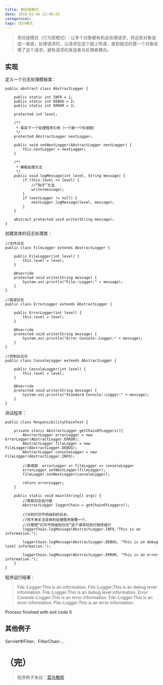 ```yaml
---
title: 责任链模式
date: 2018-03-06 22:48:53
categoreies:
tags: 设计模式
---
```

> 责任链模式（行为型模式）：让多个对象都有机会处理请求，将这些对象连成一条链，处理请求时，让请求在这个链上传递，直到链式的摸一个对象处理了这个请求。避免请求的发送者与处理者耦合。

## 实现 ##
定义一个日志处理模板类：
```
public abstract class AbstractLogger {

    public static int INFO = 1;
    public static int DEBUG = 2;
    public static int ERROR = 3;

    protected int level;

    /**
     * 保存下一个处理程序引用（一个接一个形成链）
     */
    protected AbstractLogger nextLogger;

    public void setNextLogger(AbstractLogger nextLogger) {
        this.nextLogger = nextLogger;
    }

    /**
     * 模板处理方法
     */
    public void logMessage(int level, String message) {
        if (this.level <= level) {
        	//“钩子”方法
            write(message);
        }
        if (nextLogger != null) {
            nextLogger.logMessage(level, message);
        }
    }

    abstract protected void write(String message);
}
```
创建具体的日志处理类：
```
//文件日志
public class FileLogger extends AbstractLogger {

    public FileLogger(int level) {
        this.level = level;
    }

    @Override
    protected void write(String message) {
        System.out.println("File::Logger:" + message);
    }
}
```
```
//错误日志
public class ErrorLogger extends AbstractLogger {

    public ErrorLogger(int level) {
        this.level = level;
    }

    @Override
    protected void write(String message) {
        System.out.println("Error Console::Logger:" + message);
    }
}
```
```
//控制台日志
public class ConsoleLogger extends AbstractLogger {

    public ConsoleLogger(int level) {
        this.level = level;
    }

    @Override
    protected void write(String message) {
        System.out.println("Standard Console::Logger:" + message);
    }
}
```
测试程序：
```
public class ResponsibilityChainTest {

    private static AbstractLogger getChainOfLoggers(){
        AbstractLogger errorLogger = new ErrorLogger(AbstractLogger.ERROR);
        AbstractLogger fileLogger = new FileLogger(AbstractLogger.DEBUG);
        AbstractLogger consoleLogger = new FileLogger(AbstractLogger.INFO);

        //串成链  errorLogger => fileLogger => consoleLogger
        errorLogger.setNextLogger(fileLogger);
        fileLogger.setNextLogger(consoleLogger);

        return errorLogger;
    }

    public static void main(String[] args) {
        //获取日志执行链
        AbstractLogger loggerChain = getChainOfLoggers();

        //分别打印不同级别的日志，
        //而不用关注具体的处理程序是哪一个，
        //只管把“打印不同级别日志”这个请求往执行链传就行
        loggerChain.logMessage(AbstractLogger.INFO,"This is an information.");

        loggerChain.logMessage(AbstractLogger.DEBUG, "This is an debug level information.");

        loggerChain.logMessage(AbstractLogger.ERROR, "This is an error information.");
    }
}
```
程序运行结果：
> File::Logger:This is an information.
File::Logger:This is an debug level information.
File::Logger:This is an debug level information.
Error Console::Logger:This is an error information.
File::Logger:This is an error information.
File::Logger:This is an error information.
>
Process finished with exit code 0

## 其他例子 ##
Servlet中Filter、FilterChain
...

（完）
=====

> 程序例子来自：[菜鸟教程](http://www.runoob.com/design-pattern/chain-of-responsibility-pattern.html)